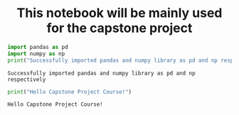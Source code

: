 
<h1><center>This notebook will be mainly used for the capstone project</center></h1>


```python
import pandas as pd
import numpy as np
print("Successfully imported pandas and numpy library as pd and np respectively")
```

    Successfully imported pandas and numpy library as pd and np respectively



```python
print("Hello Capstone Project Course!")
```

    Hello Capstone Project Course!

